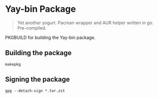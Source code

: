 # Yay-bin Package

> Yet another yogurt. Pacman wrapper and AUR helper written in go. Pre-compiled.

PKGBUILD for building the Yay-bin package.

## Building the package

```
makepkg
```

## Signing the package

```
gpg --detach-sign *.tar.zst
```